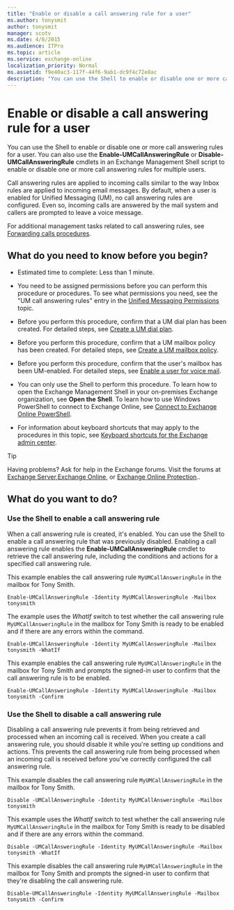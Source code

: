 ```yaml
---
title: "Enable or disable a call answering rule for a user"
ms.author: tonysmit
author: tonysmit
manager: scotv
ms.date: 4/8/2015
ms.audience: ITPro
ms.topic: article
ms.service: exchange-online
localization_priority: Normal
ms.assetid: f9e40ac3-117f-44f6-9ab1-dc9f4c72e8ac
description: "You can use the Shell to enable or disable one or more call answering rules for a user. You can also use the Enable-UMCallAnsweringRule or Disable-UMCallAnsweringRule cmdlets in an Exchange Management Shell script to enable or disable one or more call answering rules for multiple users."
---
```


# Enable or disable a call answering rule for a user

You can use the Shell to enable or disable one or more call answering rules for a user. You can also use the **Enable-UMCallAnsweringRule** or **Disable-UMCallAnsweringRule** cmdlets in an Exchange Management Shell script to enable or disable one or more call answering rules for multiple users. 
  
Call answering rules are applied to incoming calls similar to the way Inbox rules are applied to incoming email messages. By default, when a user is enabled for Unified Messaging (UM), no call answering rules are configured. Even so, incoming calls are answered by the mail system and callers are prompted to leave a voice message. 
  
For additional management tasks related to call answering rules, see [Forwarding calls procedures](forwarding-calls-procedures.md).
  
## What do you need to know before you begin?

- Estimated time to complete: Less than 1 minute.
    
- You need to be assigned permissions before you can perform this procedure or procedures. To see what permissions you need, see the "UM call answering rules" entry in the [Unified Messaging Permissions](http://technet.microsoft.com/library/d326c3bc-8f33-434a-bf02-a83cc26a5498.aspx) topic. 
    
- Before you perform this procedure, confirm that a UM dial plan has been created. For detailed steps, see [Create a UM dial plan](../../voice-mail-unified-messaging/connect-voice-mail-system/create-um-dial-plan.md).
    
- Before you perform this procedure, confirm that a UM mailbox policy has been created. For detailed steps, see [Create a UM mailbox policy](../../voice-mail-unified-messaging/set-up-voice-mail/create-um-mailbox-policy.md).
    
- Before you perform this procedure, confirm that the user's mailbox has been UM-enabled. For detailed steps, see [Enable a user for voice mail](../../voice-mail-unified-messaging/set-up-voice-mail/enable-a-user-for-voice-mail.md).
    
- You can only use the Shell to perform this procedure. To learn how to open the Exchange Management Shell in your on-premises Exchange organization, see **Open the Shell**. To learn how to use Windows PowerShell to connect to Exchange Online, see [Connect to Exchange Online PowerShell](https://go.microsoft.com/fwlink/p/?linkid=396554).
    
- For information about keyboard shortcuts that may apply to the procedures in this topic, see [Keyboard shortcuts for the Exchange admin center](../../accessibility/keyboard-shortcuts-in-admin-center.md).
    
> [!TIP]
> Having problems? Ask for help in the Exchange forums. Visit the forums at [Exchange Server](https://go.microsoft.com/fwlink/p/?linkId=60612),[Exchange Online](https://go.microsoft.com/fwlink/p/?linkId=267542), or [Exchange Online Protection](https://go.microsoft.com/fwlink/p/?linkId=285351).. 
  
## What do you want to do?

### Use the Shell to enable a call answering rule

When a call answering rule is created, it's enabled. You can use the Shell to enable a call answering rule that was previously disabled. Enabling a call answering rule enables the **Enable-UMCallAnsweringRule** cmdlet to retrieve the call answering rule, including the conditions and actions for a specified call answering rule. 
  
This example enables the call answering rule  `MyUMCallAnsweringRule` in the mailbox for Tony Smith. 
  
```
Enable-UMCallAnsweringRule -Identity MyUMCallAnsweringRule -Mailbox tonysmith
```

The example uses the  _WhatIf_ switch to test whether the call answering rule  `MyUMCallAnsweringRule` in the mailbox for Tony Smith is ready to be enabled and if there are any errors within the command. 
  
```
Enable-UMCallAnsweringRule -Identity MyUMCallAnsweringRule -Mailbox tonysmith -WhatIf
```

This example enables the call answering rule  `MyUMCallAnsweringRule` in the mailbox for Tony Smith and prompts the signed-in user to confirm that the call answering rule is to be enabled. 
  
```
Enable-UMCallAnsweringRule -Identity MyUMCallAnsweringRule -Mailbox tonysmith -Confirm
```

### Use the Shell to disable a call answering rule

Disabling a call answering rule prevents it from being retrieved and processed when an incoming call is received. When you create a call answering rule, you should disable it while you're setting up conditions and actions. This prevents the call answering rule from being processed when an incoming call is received before you've correctly configured the call answering rule.
  
This example disables the call answering rule  `MyUMCallAnsweringRule` in the mailbox for Tony Smith. 
  
```
Disable -UMCallAnsweringRule -Identity MyUMCallAnsweringRule -Mailbox tonysmith
```

This example uses the  _WhatIf_ switch to test whether the call answering rule  `MyUMCallAnsweringRule` in the mailbox for Tony Smith is ready to be disabled and if there are any errors within the command. 
  
```
Disable -UMCallAnsweringRule -Identity MyUMCallAnsweringRule -Mailbox tonysmith -WhatIf
```

This example disables the call answering rule  `MyUMCallAnsweringRule` in the mailbox for Tony Smith and prompts the signed-in user to confirm that they're disabling the call answering rule. 
  
```
Disable-UMCallAnsweringRule -Identity MyUMCallAnsweringRule -Mailbox tonysmith -Confirm
```



